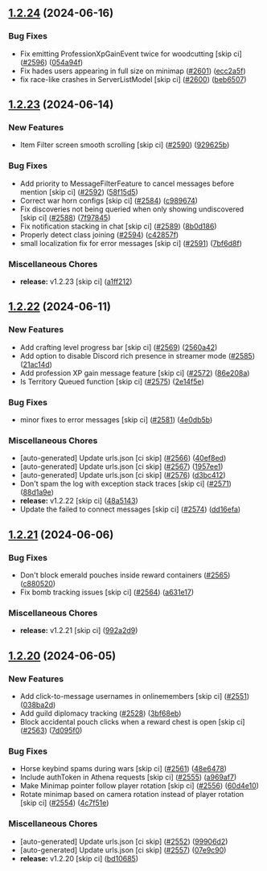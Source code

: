 ## [1.2.24](https://github.com/Wynntils/Artemis/compare/v1.2.23...v1.2.24) (2024-06-16)


### Bug Fixes

* Fix emitting ProfessionXpGainEvent twice for woodcutting [skip ci] ([#2596](https://github.com/Wynntils/Artemis/issues/2596)) ([054a94f](https://github.com/Wynntils/Artemis/commit/054a94f2d83d6d3878c39422fb02b153ece04a1d))
* Fix hades users appearing in full size on minimap ([#2601](https://github.com/Wynntils/Artemis/issues/2601)) ([ecc2a5f](https://github.com/Wynntils/Artemis/commit/ecc2a5f4f86e48680548cd6116f0f299f90d5045))
* fix race-like crashes in ServerListModel [skip ci] ([#2600](https://github.com/Wynntils/Artemis/issues/2600)) ([beb6507](https://github.com/Wynntils/Artemis/commit/beb65072a8171a019beba400cfcda954becf4928))

## [1.2.23](https://github.com/Wynntils/Artemis/compare/v1.2.22...v1.2.23) (2024-06-14)


### New Features

* Item Filter screen smooth scrolling [skip ci] ([#2590](https://github.com/Wynntils/Artemis/issues/2590)) ([929625b](https://github.com/Wynntils/Artemis/commit/929625bff769f66d4c1d0029e3e2e03332544df0))


### Bug Fixes

* Add priority to MessageFilterFeature to cancel messages before mention [skip ci] ([#2592](https://github.com/Wynntils/Artemis/issues/2592)) ([58f15d5](https://github.com/Wynntils/Artemis/commit/58f15d529b76c2301ebb1122ae18c467253ec113))
* Correct war horn configs [skip ci] ([#2584](https://github.com/Wynntils/Artemis/issues/2584)) ([c989674](https://github.com/Wynntils/Artemis/commit/c9896749ed6df7309dba95a1de1ba17d17c58db2))
* Fix discoveries not being queried when only showing undiscovered [skip ci] ([#2588](https://github.com/Wynntils/Artemis/issues/2588)) ([7f97845](https://github.com/Wynntils/Artemis/commit/7f978450e232aced87d90af23976b613992d5823))
* Fix notification stacking in chat [skip ci] ([#2589](https://github.com/Wynntils/Artemis/issues/2589)) ([8b0d186](https://github.com/Wynntils/Artemis/commit/8b0d1862bd6d582152a7be3c752e84f7d2ccf1df))
* Properly detect class joining ([#2594](https://github.com/Wynntils/Artemis/issues/2594)) ([c42857f](https://github.com/Wynntils/Artemis/commit/c42857f329d59961800caeb6663d8076b4cc22cf))
* small localization fix for error messages [skip ci] ([#2591](https://github.com/Wynntils/Artemis/issues/2591)) ([7bf6d8f](https://github.com/Wynntils/Artemis/commit/7bf6d8f907414952dd9fe26baa63ee8c6e5cf986))


### Miscellaneous Chores

* **release:** v1.2.23 [skip ci] ([a1ff212](https://github.com/Wynntils/Artemis/commit/a1ff21216c5d79ddcca9ae881e16fed6bb232440))

## [1.2.22](https://github.com/Wynntils/Artemis/compare/v1.2.21...v1.2.22) (2024-06-11)


### New Features

* Add crafting level progress bar [skip ci] ([#2569](https://github.com/Wynntils/Artemis/issues/2569)) ([2560a42](https://github.com/Wynntils/Artemis/commit/2560a42ab7e1c77849d4ac41cc3284d4f8990067))
* Add option to disable Discord rich presence in streamer mode ([#2585](https://github.com/Wynntils/Artemis/issues/2585)) ([21ac14d](https://github.com/Wynntils/Artemis/commit/21ac14da9c0ed89853d4d39c651e98283c9e8f9e))
* Add profession XP gain message feature [skip ci] ([#2572](https://github.com/Wynntils/Artemis/issues/2572)) ([86e208a](https://github.com/Wynntils/Artemis/commit/86e208ae532bd8bc28d332b40fa9d66e6d848c08))
* Is Territory Queued function [skip ci] ([#2575](https://github.com/Wynntils/Artemis/issues/2575)) ([2e14f5e](https://github.com/Wynntils/Artemis/commit/2e14f5ee780119e2105f207e9057aacd7a4cef8c))


### Bug Fixes

* minor fixes to error messages [skip ci] ([#2581](https://github.com/Wynntils/Artemis/issues/2581)) ([4e0db5b](https://github.com/Wynntils/Artemis/commit/4e0db5b6ae4f1ce921e76d44f4c0fbeb1196faef))


### Miscellaneous Chores

* [auto-generated] Update urls.json [ci skip] ([#2566](https://github.com/Wynntils/Artemis/issues/2566)) ([40ef8ed](https://github.com/Wynntils/Artemis/commit/40ef8ed8dec8ae14520721d63922004e434bfedf))
* [auto-generated] Update urls.json [ci skip] ([#2567](https://github.com/Wynntils/Artemis/issues/2567)) ([1957ee1](https://github.com/Wynntils/Artemis/commit/1957ee168e9842c49af548cbba008489e8fe0968))
* [auto-generated] Update urls.json [ci skip] ([#2576](https://github.com/Wynntils/Artemis/issues/2576)) ([d3bc412](https://github.com/Wynntils/Artemis/commit/d3bc412c790a2db345f983c140a9b638ea520615))
* Don't spam the log with exception stack traces [skip ci] ([#2571](https://github.com/Wynntils/Artemis/issues/2571)) ([88d1a9e](https://github.com/Wynntils/Artemis/commit/88d1a9ea7187b8f1752d88eb0504c27b7569d18f))
* **release:** v1.2.22 [skip ci] ([48a5143](https://github.com/Wynntils/Artemis/commit/48a51435583b94e322c06c88cf0e208f67137b89))
* Update the failed to connect messages [skip ci] ([#2574](https://github.com/Wynntils/Artemis/issues/2574)) ([dd16efa](https://github.com/Wynntils/Artemis/commit/dd16efaef6bd48a33b99136fecfbfda665beb996))

## [1.2.21](https://github.com/Wynntils/Artemis/compare/v1.2.20...v1.2.21) (2024-06-06)


### Bug Fixes

* Don't block emerald pouches inside reward containers ([#2565](https://github.com/Wynntils/Artemis/issues/2565)) ([c880520](https://github.com/Wynntils/Artemis/commit/c880520f08fae11945eabb7da20725971527b261))
* Fix bomb tracking issues [skip ci] ([#2564](https://github.com/Wynntils/Artemis/issues/2564)) ([a631e17](https://github.com/Wynntils/Artemis/commit/a631e17b7d712d09e94f153ffa8131e5abefd9c5))


### Miscellaneous Chores

* **release:** v1.2.21 [skip ci] ([992a2d9](https://github.com/Wynntils/Artemis/commit/992a2d97c64943fc89cb99c212aa2e2fa0bdd652))

## [1.2.20](https://github.com/Wynntils/Artemis/compare/v1.2.19...v1.2.20) (2024-06-05)


### New Features

* Add click-to-message usernames in onlinemembers [skip ci] ([#2551](https://github.com/Wynntils/Artemis/issues/2551)) ([038ba2d](https://github.com/Wynntils/Artemis/commit/038ba2d2842583502a5168da1a965983f574c4c0))
* Add guild diplomacy tracking ([#2528](https://github.com/Wynntils/Artemis/issues/2528)) ([3bf68eb](https://github.com/Wynntils/Artemis/commit/3bf68ebc40486367d2f42f10c473b36640054a8d))
* Block accidental pouch clicks when a reward chest is open [skip ci] ([#2563](https://github.com/Wynntils/Artemis/issues/2563)) ([7d095f0](https://github.com/Wynntils/Artemis/commit/7d095f085d694c183980da05fd7d2f4b27a8de7e))


### Bug Fixes

* Horse keybind spams during wars [skip ci] ([#2561](https://github.com/Wynntils/Artemis/issues/2561)) ([48e6478](https://github.com/Wynntils/Artemis/commit/48e6478d013e58bd7fb70aac285a2b6ab1b356ed))
* Include authToken in Athena requests [skip ci] ([#2555](https://github.com/Wynntils/Artemis/issues/2555)) ([a969af7](https://github.com/Wynntils/Artemis/commit/a969af7b1edd402f0cbef17519275b2681b36ac3))
* Make Minimap pointer follow player rotation [skip ci] ([#2556](https://github.com/Wynntils/Artemis/issues/2556)) ([60d4e10](https://github.com/Wynntils/Artemis/commit/60d4e10a7f92d374ffa9b2b115ebbdd68ca96f4d))
* Rotate minimap based on camera rotation instead of player rotation [skip ci] ([#2554](https://github.com/Wynntils/Artemis/issues/2554)) ([4c7f51e](https://github.com/Wynntils/Artemis/commit/4c7f51ee8c0b2acbeb57dbe716dd0301295b6256))


### Miscellaneous Chores

* [auto-generated] Update urls.json [ci skip] ([#2552](https://github.com/Wynntils/Artemis/issues/2552)) ([99906d2](https://github.com/Wynntils/Artemis/commit/99906d2464ab487615a1183c417e4544db750a47))
* [auto-generated] Update urls.json [ci skip] ([#2557](https://github.com/Wynntils/Artemis/issues/2557)) ([07e9c90](https://github.com/Wynntils/Artemis/commit/07e9c90f014131e227d2190b351090997c3b1952))
* **release:** v1.2.20 [skip ci] ([bd10685](https://github.com/Wynntils/Artemis/commit/bd10685234b9f92d925ec25de7041715518df335))

